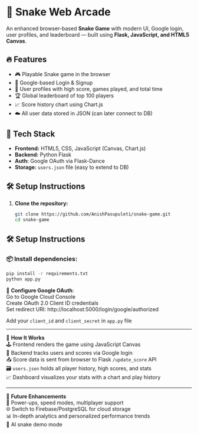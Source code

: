 # 🐍 Snake Web Arcade 

An enhanced browser-based **Snake Game** with modern UI, Google login, user profiles, and leaderboard — built using **Flask, JavaScript, and HTML5 Canvas**.
  
## 🔥 Features      
     
- 🎮 Playable Snake game in the browser     
- 👤 Google-based Login & Signup    
- 🧾 User profiles with high score, games played, and total time    
- 🏆 Global leaderboard of top 100 players     
- 📈 Score history chart using Chart.js    
- ☁️ All user data stored in JSON (can later connect to DB)     
 
## 🚀 Tech Stack

- **Frontend:** HTML5, CSS, JavaScript (Canvas, Chart.js)  
- **Backend:** Python Flask  
- **Auth:** Google OAuth via Flask-Dance  
- **Storage:** `users.json` file (easy to extend to DB)  

## 🛠️ Setup Instructions

1. **Clone the repository:**
   ```bash
   git clone https://github.com/AnishPasupuleti/snake-game.git
   cd snake-game


## 🛠️ Setup Instructions

### 📦 Install dependencies:
```bash
pip install -r requirements.txt
python app.py
 ```

🔐 **Configure Google OAuth**:  
Go to Google Cloud Console  
Create OAuth 2.0 Client ID credentials  
Set redirect URI:  http://localhost:5000/login/google/authorized

Add your `client_id` and `client_secret` in `app.py` file  

---

🧠 **How It Works**  
🕹️ Frontend renders the game using JavaScript Canvas  
🧠 Backend tracks users and scores via Google login  
📤 Score data is sent from browser to Flask `/update_score` API  
🗃️ `users.json` holds all player history, high scores, and stats  
📈 Dashboard visualizes your stats with a chart and play history  

---

📌 **Future Enhancements**  
🎯 Power-ups, speed modes, multiplayer support  
🌐 Switch to Firebase/PostgreSQL for cloud storage  
📊 In-depth analytics and personalized performance trends  
🧠 AI snake demo mode

